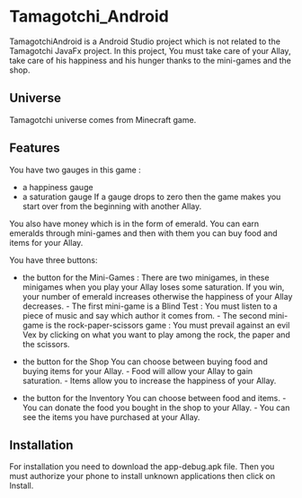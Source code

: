 # Tamagotchi_Android

TamagotchiAndroid is a Android Studio project which is not related to the Tamagotchi JavaFx project. 
In this project, You must take care of your Allay, take care of his happiness and his hunger thanks to the mini-games and the shop.

## Universe 

Tamagotchi universe comes from Minecraft game.

## Features

You have two gauges in this game : 
  - a happiness gauge  
  - a saturation gauge
If a gauge drops to zero then the game makes you start over from the beginning with another Allay.

You also have money which is in the form of emerald. You can earn emeralds through mini-games and then with them you can buy food and items for your Allay.

You have three buttons: 
  - the button for the Mini-Games : 
      There are two minigames, in these minigames when you play your Allay loses some saturation. 
      If you win, your number of emerald increases otherwise the happiness of your Allay decreases.
        - The first mini-game is a Blind Test : You must listen to a piece of music and say which author it comes from.
        - The second mini-game is the rock-paper-scissors game : You must prevail against an evil Vex by clicking on what you want to play among the rock, the paper and the scissors. 

  - the button for the Shop 
      You can choose between buying food and buying items for your Allay.
          - Food will allow your Allay to gain saturation.
          - Items allow you to increase the happiness of your Allay.
  - the button for the Inventory
      You can choose between food and items.
          - You can donate the food you bought in the shop to your Allay.
          - You can see the items you have purchased at your Allay.

## Installation

For installation you need to download the app-debug.apk file. Then you must authorize your phone to install unknown applications then click on Install.
